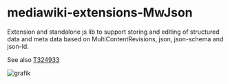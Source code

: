 # mediawiki-extensions-MwJson

Extension and standalone js lib to support storing and editing of structured data and meta data based on MultiContentRevisions, json, json-schema and json-ld.

See also [T324933](https://phabricator.wikimedia.org/T324933)

![grafik](https://user-images.githubusercontent.com/52674635/218385870-34be7312-00bb-4da0-ab3d-a811c01f5181.png)

